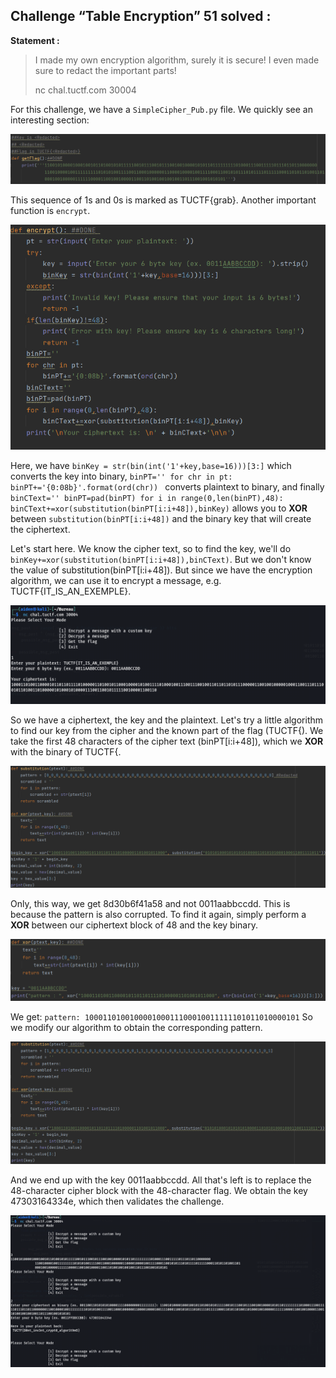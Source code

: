 ## Challenge “Table Encryption” 51 solved :

**Statement :**
>I made my own encryption algorithm, surely it is secure! I even made sure to redact the important parts!
>
>nc chal.tuctf.com 30004 


For this challenge, we have a `SimpleCipher_Pub.py` file. We quickly see an interesting section:

<img src="./src/images/simple_cipher_medium_1.png"/>

This sequence of 1s and 0s is marked as TUCTF{grab}. Another important function is `encrypt`.

<img src="./src/images/simple_cipher_medium_2.png"/>

Here, we have `binKey = str(bin(int('1'+key,base=16)))[3:]` which converts the key into binary,
`binPT=''
    for chr in pt:
        binPT+='{0:08b}'.format(ord(chr)) `
converts plaintext to binary, and finally
`binCText=''
    binPT=pad(binPT)
    for i in range(0,len(binPT),48):
        binCText+=xor(substitution(binPT[i:i+48]),binKey)`
allows you to **XOR** between `substitution(binPT[i:i+48])` and the binary key that will create the ciphertext.

Let's start here. We know the cipher text, so to find the key, we'll do `binKey+=xor(substitution(binPT[i:i+48]),binCText)`. But we don't know the value of substitution(binPT[i:i+48]). But since we have the encryption algorithm, we can use it to encrypt a message, e.g. TUCTF{IT_IS_AN_EXEMPLE}.

<img src="./src/images/simple_cipher_medium_3.png"/>

So we have a ciphertext, the key and the plaintext. Let's try a little algorithm to find our key from the cipher and the known part of the flag (TUCTF{). We take the first 48 characters of the cipher text (binPT[i:i+48]), which we **XOR** with the binary of TUCTF{.

<img src="./src/images/simple_cipher_medium_4.png"/>

Only, this way, we get 8d30b6f41a58 and not 0011aabbccdd. This is because the pattern is also corrupted. To find it again, simply perform a **XOR** between our ciphertext block of 48 and the key binary.

<img src="./src/images/simple_cipher_medium_5.png"/>

We get: `pattern: 100011010010000100011100010011111101011010000101`
So we modify our algorithm to obtain the corresponding pattern.

<img src="./src/images/simple_cipher_medium_6.png"/>

And we end up with the key 0011aabbccdd. All that's left is to replace the 48-character cipher block with the 48-character flag. We obtain the key 47303164334e, which then validates the challenge.

<img src="./src/images/simple_cipher_medium_7.png"/>
